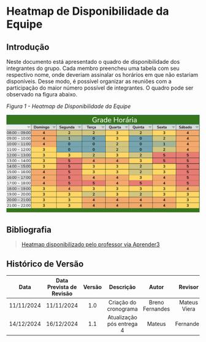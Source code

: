 # Heatmap de Disponibilidade da Equipe

## Introdução

Neste documento está apresentado o quadro de disponibilidade dos integrantes do grupo. Cada membro preencheu uma tabela com seu respectivo nome, onde deveriam assinalar os horários em que não estariam disponíveis. Desse modo, é possível organizar as reuniões com a participação do maior número possível de integrantes. O quadro pode ser observado na figura abaixo.

_Figura 1 - Heatmap de Disponibilidade da Equipe_

![Figura 1 - Mapa de calor](../assets/heatmap1.png)

## Bibliografia

> [Heatmap disponibilizado pelo professor via Aprender3](https://docs.google.com/spreadsheets/d/1qsrnEGGf6XWL3buII_7EzXH1-NXewr9G0aicRZ9fVAs/edit?gid=96807035#gid=96807035)

## Histórico de Versão

|    Data    | Data Prevista de Revisão | Versão |         Descrição         |      Autor      |   Revisor    |
| :--------: | :----------------------: | :----: | :-----------------------: | :-------------: | :----------: |
| 11/11/2024 |        11/11/2024        |  1.0   |   Criação do cronograma   | Breno Fernandes | Mateus Viera |
| 14/12/2024 |        16/12/2024        |  1.1   | Atualização pós entrega 4 |     Mateus      |  Fernandes   |
